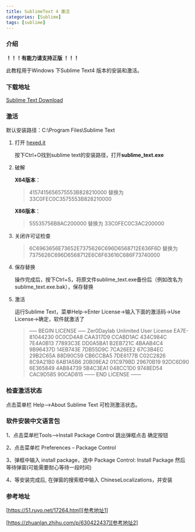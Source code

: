 ```yaml
---
title: SublimeText 4 激活
categories: [Sublime]
tags: [sublime]
---
```


### 介绍

**！！！有能力请支持正版 ！！！**

此教程用于Windows 下Sublime Text4 版本的安装和激活。



### 下载地址

[Sublime Text Download][Sublime Text]



### 激活

默认安装路径：C:\Program Files\Sublime Text

1. 打开 [hexed.it][hexed.it]

   按下Ctrl+O找到sublime text的安装路径，打开**sublime_text.exe**

2. 破解

   **X64版本**：

   > 4157415656575553B828210000 替换为 33C0FEC0C3575553B828210000

   **X86版本**：

   > 55535756B8AC200000 替换为 33C0FEC0C3AC200000

3. 关闭许可证检查

   > 6C6963656E73652E7375626C696D6568712E636F6D 替换为 7375626C696D6568712E6C6F63616C686F73740000

4. 保存替换

   操作完成后，按下Ctrl+S，将原文件sublime_text.exe备份后（例如改名为sublime_text.exe.bak），保存替换

5. 激活

   运行Sublime Text，菜单Help->Enter License->输入下面的激活码->Use License->确定，软件就激活了

   > —– BEGIN LICENSE —–
   > Zer0Daylab
   > Unlimited User License
   > EA7E-81044230
   > 0C0CD4A8 CAA317D9 CCABD1AC 434C984C
   > 7E4A0B13 77893C3E DD0A5BA1 B2EB721C
   > 4BAAB4C4 9B96437D 14EB743E 7DB55D9C
   > 7CA26EE2 67C3B4EC 29B2C65A 88D90C59
   > CB6CCBA5 7DE6177B C02C2826 8C9A21B0
   > 6AB1A5B6 20B09EA2 01C979BD 29670B19
   > 92DC6D90 6E365849 4AB84739 5B4C3EA1
   > 048CC1D0 9748ED54 CAC9D585 90CAD815
   > —— END LICENSE ——
   
   

### 检查激活状态

点击菜单栏 Help—>About Sublime Text 可检测激活状态。



### 软件安装中文语言包

1、点击菜单栏Tools—>Install Package Control 跳出弹框点击 确定按钮

2、点击菜单栏 Preferences – Package Control

3、弹框中输入 install package，选中 Package Control: Install Package 然后等待弹窗(可能需要耐心等待一段时间)

4、等安装完成后, 在弹窗的搜索框中输入 ChineseLocalizations，并安装




### 参考地址

[https://51.ruyo.net/17264.html][参考地址1]

[https://zhuanlan.zhihu.com/p/630422437][参考地址2]



[Sublime Text]: https://www.sublimetext.com/download
[hexed.it]: https://hexed.it/
[参考地址1]:https://51.ruyo.net/17264.html
[参考地址2]: https://zhuanlan.zhihu.com/p/630422437
